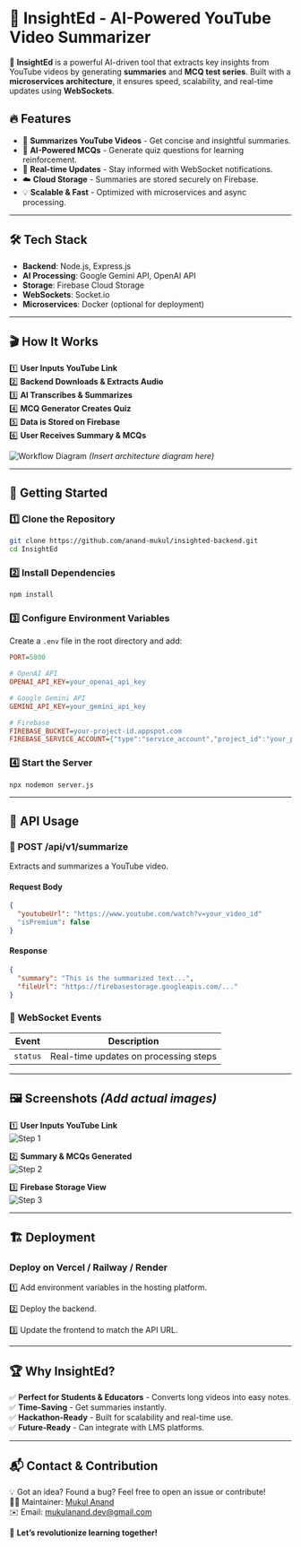 # 📌 InsightEd - AI-Powered YouTube Video Summarizer

🚀 **InsightEd** is a powerful AI-driven tool that extracts key insights from YouTube videos by generating **summaries** and **MCQ test series**. Built with a **microservices architecture**, it ensures speed, scalability, and real-time updates using **WebSockets**.

## 🔥 Features

- 🎯 **Summarizes YouTube Videos** - Get concise and insightful summaries.
- 🤖 **AI-Powered MCQs** - Generate quiz questions for learning reinforcement.
- 📡 **Real-time Updates** - Stay informed with WebSocket notifications.
- ☁️ **Cloud Storage** - Summaries are stored securely on Firebase.
- 💡 **Scalable & Fast** - Optimized with microservices and async processing.

---

## 🛠️ Tech Stack

- **Backend**: Node.js, Express.js
- **AI Processing**: Google Gemini API, OpenAI API
- **Storage**: Firebase Cloud Storage
- **WebSockets**: Socket.io
- **Microservices**: Docker (optional for deployment)

---

## 🎬 How It Works

1️⃣ **User Inputs YouTube Link**  
2️⃣ **Backend Downloads & Extracts Audio**  
3️⃣ **AI Transcribes & Summarizes**  
4️⃣ **MCQ Generator Creates Quiz**  
5️⃣ **Data is Stored on Firebase**  
6️⃣ **User Receives Summary & MCQs**  

![Workflow Diagram](#) *(Insert architecture diagram here)*

---

## 🚀 Getting Started

### 1️⃣ Clone the Repository

```sh
git clone https://github.com/anand-mukul/insighted-backend.git
cd InsightEd
```

### 2️⃣ Install Dependencies

```sh
npm install
```

### 3️⃣ Configure Environment Variables

Create a `.env` file in the root directory and add:

```ini
PORT=5000

# OpenAI API
OPENAI_API_KEY=your_openai_api_key

# Google Gemini API
GEMINI_API_KEY=your_gemini_api_key

# Firebase
FIREBASE_BUCKET=your-project-id.appspot.com
FIREBASE_SERVICE_ACCOUNT={"type":"service_account","project_id":"your_project_id",...}
```

### 4️⃣ Start the Server

```sh
npx nodemon server.js
```

---

## 📡 API Usage

### 🔹 **POST /api/v1/summarize**

Extracts and summarizes a YouTube video.

#### **Request Body**

```json
{
  "youtubeUrl": "https://www.youtube.com/watch?v=your_video_id"
  "isPremium": false
}
```

#### **Response**

```json
{
  "summary": "This is the summarized text...",
  "fileUrl": "https://firebasestorage.googleapis.com/..."
}
```

### 🔹 **WebSocket Events**

| Event   | Description |
|---------|------------|
| `status` | Real-time updates on processing steps |

---

## 🖼️ Screenshots *(Add actual images)*

1️⃣ **User Inputs YouTube Link**  
![Step 1](#)

2️⃣ **Summary & MCQs Generated**  
![Step 2](#)

3️⃣ **Firebase Storage View**  
![Step 3](#)

---

## 🏗️ Deployment

### Deploy on **Vercel / Railway / Render**

1️⃣ Add environment variables in the hosting platform.

2️⃣ Deploy the backend.

3️⃣ Update the frontend to match the API URL.

---

## 🏆 Why InsightEd?

✅ **Perfect for Students & Educators** - Converts long videos into easy notes.  
✅ **Time-Saving** - Get summaries instantly.  
✅ **Hackathon-Ready** - Built for scalability and real-time use.  
✅ **Future-Ready** - Can integrate with LMS platforms.  

---

## 📬 Contact & Contribution

💡 Got an idea? Found a bug? Feel free to open an issue or contribute!  
👨‍💻 Maintainer: [Mukul Anand](https://github.com/anand-mukul)  
✉️ Email: <mukulanand.dev@gmail.com>  

🚀 **Let’s revolutionize learning together!**
